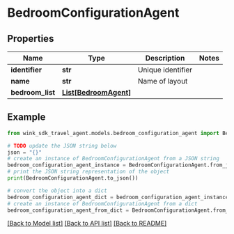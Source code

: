 # BedroomConfigurationAgent


## Properties

Name | Type | Description | Notes
------------ | ------------- | ------------- | -------------
**identifier** | **str** | Unique identifier | 
**name** | **str** | Name of layout | 
**bedroom_list** | [**List[BedroomAgent]**](BedroomAgent.md) |  | 

## Example

```python
from wink_sdk_travel_agent.models.bedroom_configuration_agent import BedroomConfigurationAgent

# TODO update the JSON string below
json = "{}"
# create an instance of BedroomConfigurationAgent from a JSON string
bedroom_configuration_agent_instance = BedroomConfigurationAgent.from_json(json)
# print the JSON string representation of the object
print(BedroomConfigurationAgent.to_json())

# convert the object into a dict
bedroom_configuration_agent_dict = bedroom_configuration_agent_instance.to_dict()
# create an instance of BedroomConfigurationAgent from a dict
bedroom_configuration_agent_from_dict = BedroomConfigurationAgent.from_dict(bedroom_configuration_agent_dict)
```
[[Back to Model list]](../README.md#documentation-for-models) [[Back to API list]](../README.md#documentation-for-api-endpoints) [[Back to README]](../README.md)


